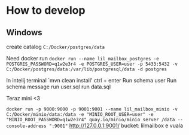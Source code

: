 # How to develop

## Windows
create catalog `C:/Docker/postgres/data`

Need docker
run
`docker run --name lil_mailbox_postgres -e POSTGRES_PASSWORD=q1w2e3r4 -e POSTGRES_USER=user -p 5433:5432 -v C:/Docker/postgres/data:/var/lib/postgresql/data -d postgres`

In intelij terminal `mvn clean install' ctrl + enter
Run schema user
Run schema message
run user.sql
run data.sql

Teraz mini <3

`docker run -p 9000:9000 -p 9001:9001 --name lil_mailbox_minio -v C:/Docker/minio/data:/data -e "MINIO_ROOT_USER=user" -e "MINIO_ROOT_PASSWORD=q1w2e3r4" quay.io/minio/minio server /data --console-address ":9001"`
http://127.0.0.1:9001/
bucket: lilmailbox
e vuala